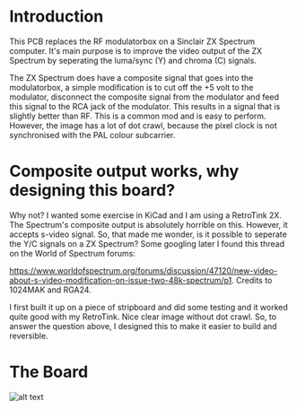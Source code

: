 # Introduction

This PCB replaces the RF modulatorbox on a Sinclair ZX Spectrum computer. It's main purpose is to improve the video output of the ZX Spectrum by seperating the luma/sync (Y) and chroma (C) signals.

The ZX Spectrum does have a composite signal that goes into the modulatorbox, a simple modification is to cut off the +5 volt to the modulator, disconnect the composite signal from the modulator and feed this signal to the RCA jack of the modulator. This results in a signal that is slightly better than RF. This is a common mod and is easy to perform. However, the image has a lot of dot crawl, because the pixel clock is not synchronised with the PAL colour subcarrier.

# Composite output works, why designing this board?
Why not? I wanted some exercise in KiCad and I am using a RetroTink 2X. The Spectrum's composite output is absolutely horrible on this. However, it accepts s-video signal. So, that made me wonder, is it possible to seperate the Y/C signals on a ZX Spectrum? Some googling later I found this thread on the World of Spectrum forums: 

https://www.worldofspectrum.org/forums/discussion/47120/new-video-about-s-video-modification-on-issue-two-48k-spectrum/p1. Credits to 1024MAK and RGA24.

I first built it up on a piece of stripboard and did some testing and it worked quite good with my RetroTink. Nice clear image without dot crawl. So, to answer the question above, I designed this to make it easier to build and reversible. 

# The Board
![alt text](https://github.com/redhawk668/ZX-Spectrum-S-Video/blob/master/KiCad/Final%20Design.png)










